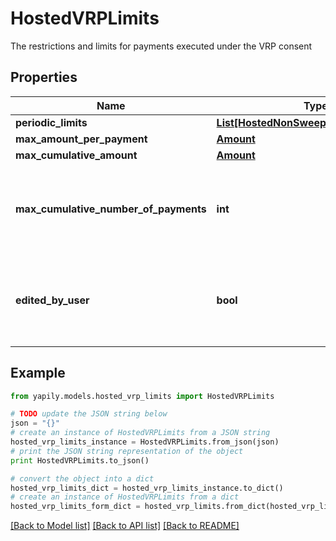 # HostedVRPLimits

The restrictions and limits for payments executed under the VRP consent

## Properties
Name | Type | Description | Notes
------------ | ------------- | ------------- | -------------
**periodic_limits** | [**List[HostedNonSweepingPeriodicLimits]**](HostedNonSweepingPeriodicLimits.md) |  | [optional] 
**max_amount_per_payment** | [**Amount**](Amount.md) |  | [optional] 
**max_cumulative_amount** | [**Amount**](Amount.md) |  | [optional] 
**max_cumulative_number_of_payments** | **int** | __Optional__. Max number of payments that can be submitted under this consent. | [optional] 
**edited_by_user** | **bool** | Indicates if the user edited the control parameters during authorisation | [optional] 

## Example

```python
from yapily.models.hosted_vrp_limits import HostedVRPLimits

# TODO update the JSON string below
json = "{}"
# create an instance of HostedVRPLimits from a JSON string
hosted_vrp_limits_instance = HostedVRPLimits.from_json(json)
# print the JSON string representation of the object
print HostedVRPLimits.to_json()

# convert the object into a dict
hosted_vrp_limits_dict = hosted_vrp_limits_instance.to_dict()
# create an instance of HostedVRPLimits from a dict
hosted_vrp_limits_form_dict = hosted_vrp_limits.from_dict(hosted_vrp_limits_dict)
```
[[Back to Model list]](../README.md#documentation-for-models) [[Back to API list]](../README.md#documentation-for-api-endpoints) [[Back to README]](../README.md)


